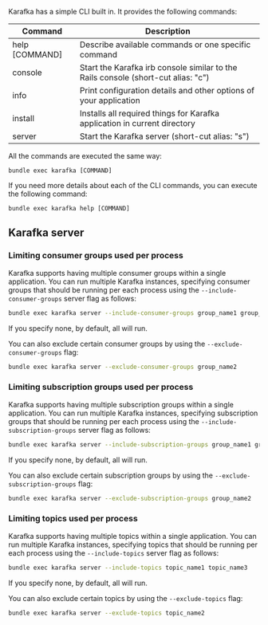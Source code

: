 Karafka has a simple CLI built in. It provides the following commands:

| Command        | Description                                                                       |
|----------------|-----------------------------------------------------------------------------------|
| help [COMMAND] | Describe available commands or one specific command                               |
| console        | Start the Karafka irb console similar to the Rails console (short-cut alias: "c") |
| info           | Print configuration details and other options of your application                 |
| install        | Installs all required things for Karafka application in current directory         |
| server         | Start the Karafka server (short-cut alias: "s")                                   |

All the commands are executed the same way:

```
bundle exec karafka [COMMAND]
```

If you need more details about each of the CLI commands, you can execute the following command:

```
bundle exec karafka help [COMMAND]
```

## Karafka server

### Limiting consumer groups used per process

Karafka supports having multiple consumer groups within a single application. You can run multiple Karafka instances, specifying consumer groups that should be running per each process using the ```--include-consumer-groups``` server flag as follows:

```bash
bundle exec karafka server --include-consumer-groups group_name1 group_name3
```

If you specify none, by default, all will run.

You can also exclude certain consumer groups by using the `--exclude-consumer-groups` flag:

```bash
bundle exec karafka server --exclude-consumer-groups group_name2
```

### Limiting subscription groups used per process

Karafka supports having multiple subscription groups within a single application. You can run multiple Karafka instances, specifying subscription groups that should be running per each process using the ```--include-subscription-groups``` server flag as follows:

```bash
bundle exec karafka server --include-subscription-groups group_name1 group_name3
```

If you specify none, by default, all will run.

You can also exclude certain subscription groups by using the `--exclude-subscription-groups` flag:

```bash
bundle exec karafka server --exclude-subscription-groups group_name2
```

### Limiting topics used per process

Karafka supports having multiple topics within a single application. You can run multiple Karafka instances, specifying topics that should be running per each process using the ```--include-topics``` server flag as follows:

```bash
bundle exec karafka server --include-topics topic_name1 topic_name3
```

If you specify none, by default, all will run.

You can also exclude certain topics by using the `--exclude-topics` flag:

```bash
bundle exec karafka server --exclude-topics topic_name2
```
